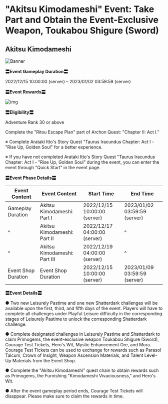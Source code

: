 # "Akitsu Kimodameshi" Event: Take Part and Obtain the Event-Exclusive Weapon, Toukabou Shigure (Sword)
## Akitsu Kimodameshi
![Banner](https://sdk.hoyoverse.com/upload/ann/2022/11/23/9a8c5fc4be67b4b412e2ff8290ab2cb4_2150557815871935251.jpg)

**〓Event Gameplay Duration〓**

2022/12/15 10:00:00 (server) – 2023/01/02 03:59:59 (server)

**〓Event Rewards〓**

![img](https://sdk.hoyoverse.com/upload/ann/2022/11/10/a757f75e18760e15ecadec44dd23bf91_3802992950476687733.png)

**〓Eligibility〓**

Adventure Rank 30 or above

Complete the "Ritou Escape Plan" part of Archon Quest: "Chapter II: Act I."

※ Complete Arataki Itto's Story Quest "Taurus Iracundus Chapter: Act I - "Rise Up, Golden Soul" for a better experience.

※ If you have not completed Arataki Itto's Story Quest "Taurus Iracundus Chapter: Act I - "Rise Up, Golden Soul" during the event, you can enter the event through "Quick Start" in the event page.

**〓Event Phase Details〓**

**Event Content** | **Event Content** | **Start Time** | **End Time**
--- | --- | --- | ---
Gameplay Duration | Akitsu Kimodameshi: Part I | 2022/12/15 10:00:00 (server) | 2023/01/02 03:59:59 (server)
^ | Akitsu Kimodameshi: Part II | 2022/12/17 04:00:00 (server) | ^
^ | Akitsu Kimodameshi: Part III | 2022/12/19 04:00:00 (server) | ^
Event Shop Duration | Event Shop Duration | 2022/12/15 10:00:00 (server) | 2023/01/09 03:59:59 (server)

**〓Event Details〓**

● Two new Leisurely Pastime and one new Shatterdark challenges will be available upon the first, third, and fifth days of the event. Players will have to complete all challenges under Playful Leisure difficulty in the corresponding stages of Leisurely Pastime to unlock the corresponding Shatterdark challenge.

● Complete designated challenges in Leisurely Pastime and Shatterdark to claim Primogems, the event-exclusive weapon Toukabou Shigure (Sword), Courage Test Tickets, Hero's Wit, Mystic Enhancement Ore, and Mora. Courage Test Tickets can be used to exchange for rewards such as Parasol Talcum, Crown of Insight, Weapon Ascension Materials, and Talent Level-Up Materials from the Event Shop.

● Complete the "Akitsu Kimodameshi" quest chain to obtain rewards such as Primogems, the Furnishing "Kimodameshi Vivaciousness," and Hero's Wit.

● After the event gameplay period ends, Courage Test Tickets will disappear. Please make sure to claim the rewards in time.

